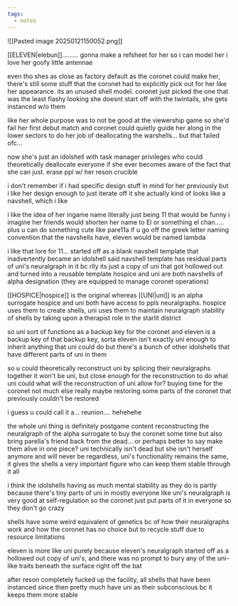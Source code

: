 ```yaml
---
tags:
  - notes
---
```

![[Pasted image 20250121150052.png]]

[[ELEVEN|elebun]].........
gonna make a refsheet for her so i can model her
i love her goofy little antennae

even tho shes as close as factory default as the coronet could make her, there's still some stuff that the coronet had to explicitly pick out for her
like her appearance. its an unused shell model. coronet just picked the one that was the least flashy looking 
she doesnt start off with the twintails, she gets instanced w/o them 

like her whole purpose was to not be good at the viewership game so she'd fail her first debut match and coronet could quietly guide her along in the lower sectors
to do her job of deallocating the warshells... but that failed ofc...

now she's just an idolshell with task manager privileges who could theoretically deallocate everyone if she ever becomes aware of the fact that she can just. erase ppl w/ her reson crucible 

i don't remember if i had specific design stuff in mind for her previously but i like her design enough to just iterate off it
she actually kind of looks like a navshell, which i like 

i like the idea of her ingame name literally just being 11 that would be funny
i imagine her friends would shorten her name to El or something 
el chan.....
plus u can do something cute like pare11a
if u go off the greek letter naming convention that the navshells have, eleven would be named lambda

i like that lore for 11... started off as a blank navshell template that inadvertently became an idolshell
said navshell template has residual parts of uni's neuralgraph in it 
bc rlly its just a copy of uni that got hollowed out and turned into a reusable template
hospice and uni are both navshells of alpha designation (they are equipped to manage coronet operations)

[[HOSPICE|hospice]] is the original whereas [[UNI|uni]] is an alpha surrogate 
hospice and uni both have access to ppls neuralgraphs. hospice uses them to create shells, uni uses them to maintain neuralgraph stability of shells by taking upon a therapist role in the starlit district 

so uni sort of functions as a backup key for the coronet
and eleven is a backup key of that backup key, sorta
eleven isn't exactly uni enough to inherit anything that uni could do
but there's a bunch of other idolshells that have different parts of uni in them 

so u could theoretically reconstruct uni by splicing their neuralgraphs together
it won't be uni, but close enough for the reconstruction to do what uni could
what will the reconstruction of uni allow for? buying time for the coronet
not much else really
maybe restoring some parts of the coronet that previously couldn't be restored 

i guess u could call it a... reunion.... hehehehe

the whole uni thing is definitely postgame content
reconstructing the neuralgraph of the alpha surrogate to buy the coronet some time but also bring parella's friend back from the dead... or perhaps better to say make them alive in one piece? uni technically isn't dead but she isn't herself anymore and will never be
regardless, uni's functionality remains the same, it gives the shells a very important figure who can keep them stable through it all

i think the idolshells having as much mental stability as they do is partly because there's tiny parts of uni in mostly everyone
like uni's neuralgraph is very good at self-regulation
so the coronet just put parts of it in everyone so they don't go crazy

shells have some weird equivalent of genetics bc of how their neuralgraphs work and how the coronet has no choice but to recycle stuff due to resource limitations 

eleven is more like uni purely because eleven's neuralgraph started off as a hollowed out copy of uni's, and there was no prompt to bury any of the uni-like traits beneath the surface right off the bat 

after reson completely fucked up the facility, all shells that have been instanced since then pretty much have uni as their subconscious
bc it keeps them more stable
